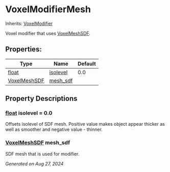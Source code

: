 # VoxelModifierMesh

Inherits: [VoxelModifier](VoxelModifier.md)

Voxel modifier that uses [VoxelMeshSDF](VoxelMeshSDF.md).

## Properties: 


Type                                                                      | Name                     | Default 
------------------------------------------------------------------------- | ------------------------ | --------
[float](https://docs.godotengine.org/en/stable/classes/class_float.html)  | [isolevel](#i_isolevel)  | 0.0     
[VoxelMeshSDF](VoxelMeshSDF.md)                                           | [mesh_sdf](#i_mesh_sdf)  |         
<p></p>

## Property Descriptions

### [float](https://docs.godotengine.org/en/stable/classes/class_float.html)<span id="i_isolevel"></span> **isolevel** = 0.0

Offsets isolevel of SDF mesh. Positive value makes object appear thicker as well as smoother and negative value - thinner.

### [VoxelMeshSDF](VoxelMeshSDF.md)<span id="i_mesh_sdf"></span> **mesh_sdf**

SDF mesh that is used for modifier.

_Generated on Aug 27, 2024_
